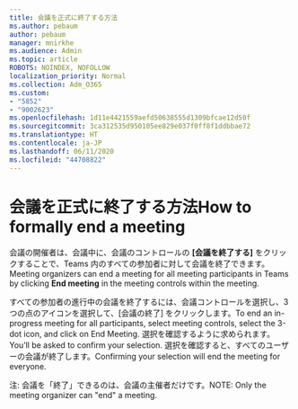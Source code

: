 ```yaml
---
title: 会議を正式に終了する方法
ms.author: pebaum
author: pebaum
manager: mnirkhe
ms.audience: Admin
ms.topic: article
ROBOTS: NOINDEX, NOFOLLOW
localization_priority: Normal
ms.collection: Adm_O365
ms.custom:
- "5852"
- "9002623"
ms.openlocfilehash: 1d11e4421559aefd50638555d1309bfcae12d50f
ms.sourcegitcommit: 3ca312535d950105ee829e037f0ff8f1ddbbae72
ms.translationtype: HT
ms.contentlocale: ja-JP
ms.lasthandoff: 06/11/2020
ms.locfileid: "44708822"
---
```

# <a name="how-to-formally-end-a-meeting"></a><span data-ttu-id="d9230-102">会議を正式に終了する方法</span><span class="sxs-lookup"><span data-stu-id="d9230-102">How to formally end a meeting</span></span>

<span data-ttu-id="d9230-103">会議の開催者は、会議中に、会議のコントロールの **[会議を終了する]** をクリックすることで、Teams 内のすべての参加者に対して会議を終了できます。</span><span class="sxs-lookup"><span data-stu-id="d9230-103">Meeting organizers can end a meeting for all meeting participants in Teams by clicking **End meeting** in the meeting controls within the meeting.</span></span>  

<span data-ttu-id="d9230-104">すべての参加者の進行中の会議を終了するには、会議コントロールを選択し、3 つの点のアイコンを選択して、[会議の終了] をクリックします。</span><span class="sxs-lookup"><span data-stu-id="d9230-104">To end an in-progress meeting for all participants, select meeting controls, select the 3-dot icon, and click on End Meeting.</span></span> <span data-ttu-id="d9230-105">選択を確認するように求められます。</span><span class="sxs-lookup"><span data-stu-id="d9230-105">You’ll be asked to confirm your selection.</span></span> <span data-ttu-id="d9230-106">選択を確認すると、すべてのユーザーの会議が終了します。</span><span class="sxs-lookup"><span data-stu-id="d9230-106">Confirming your selection will end the meeting for everyone.</span></span>

<span data-ttu-id="d9230-107">注: 会議を「終了」できるのは、会議の主催者だけです。</span><span class="sxs-lookup"><span data-stu-id="d9230-107">NOTE: Only the meeting organizer can "end" a meeting.</span></span>